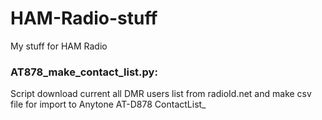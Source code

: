 # HAM-Radio-stuff
My stuff for HAM Radio

### AT878_make_contact_list.py:
Script download current all DMR users list from radioId.net and make csv file for import to
Anytone AT-D878 ContactList_
